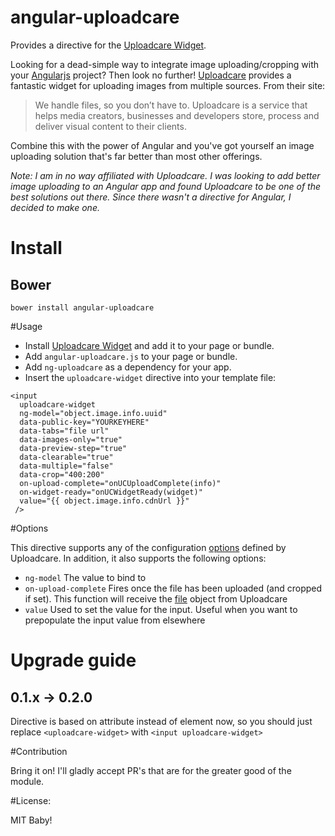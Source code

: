 angular-uploadcare
==================

Provides a directive for the [Uploadcare Widget](https://uploadcare.com/documentation/widget/).

Looking for a dead-simple way to integrate image uploading/cropping with your [Angularjs](http://angularjs.org) project? Then look no further! [Uploadcare](https://uploadcare.com) provides a fantastic widget for uploading images from multiple sources.  From their site:

>We handle files, so you don’t have to.
>Uploadcare is a service that helps media creators,
>businesses and developers store, process
>and deliver visual content to their clients.

Combine this with the power of Angular and you've got yourself an image uploading solution that's far better than most other offerings.

*Note: I am in no way affiliated with Uploadcare. I was looking to add better image uploading to an Angular app and found Uploadcare to be one of the best solutions out there. Since there wasn't a directive for Angular, I decided to make one.*

# Install

## Bower

```
bower install angular-uploadcare
```

#Usage

* Install [Uploadcare Widget](https://uploadcare.com/documentation/widget/) and add it to your page or bundle.
* Add `angular-uploadcare.js` to your page or bundle.
* Add `ng-uploadcare` as a dependency for your app.
* Insert the `uploadcare-widget` directive into your template file:
```
<input
  uploadcare-widget
  ng-model="object.image.info.uuid"
  data-public-key="YOURKEYHERE"
  data-tabs="file url"
  data-images-only="true"
  data-preview-step="true"
  data-clearable="true"
  data-multiple="false"
  data-crop="400:200"
  on-upload-complete="onUCUploadComplete(info)"
  on-widget-ready="onUCWidgetReady(widget)"
  value="{{ object.image.info.cdnUrl }}"
 />
 ```

#Options

This directive supports any of the configuration [options](https://uploadcare.com/documentation/widget/#configuration) defined by Uploadcare. In addition, it also supports the following options:

- `ng-model` The value to bind to
- `on-upload-complete` Fires once the file has been uploaded (and cropped if set). This function will receive the [file](https://uploadcare.com/documentation/javascript_api/#file) object from Uploadcare
- `value` Used to set the value for the input. Useful when you want to prepopulate the input value from elsewhere

# Upgrade guide

## 0.1.x -> 0.2.0

Directive is based on attribute instead of element now, so you should just replace `<uploadcare-widget>` with `<input uploadcare-widget>`

#Contribution

Bring it on! I'll gladly accept PR's that are for the greater good of the module.

#License:

MIT Baby!
